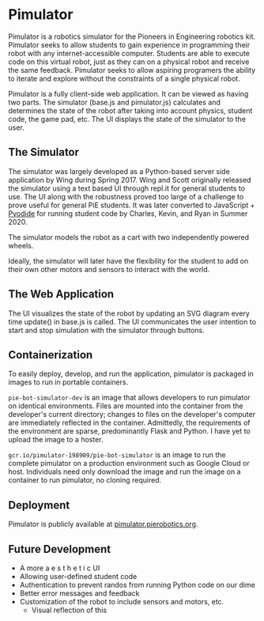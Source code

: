 # Pimulator

Pimulator is a robotics simulator for the Pioneers in Engineering robotics kit. Pimulator seeks to allow students to gain experience in programming their robot with any internet-accessible computer. Students are able to execute code on this virtual robot, just as they can on a physical robot and receive the same feedback. Pimulator seeks to allow aspiring programers the ability to iterate and explore without the constraints of a single physical robot.

Pimulator is a fully client-side web application. It can be viewed as having two parts. The simulator (base.js and pimulator.js) calculates and determines the state of the robot after taking into account physics, student code, the game pad, etc. The UI displays the state of the simulator to the user.

## The Simulator

The simulator was largely developed as a Python-based server side application by Wing during Spring 2017. Wing and Scott originally released the simulator using a text based UI through repl.it for general students to use. The UI along with the robustness proved too large of a challenge to prove useful for general PiE students. It was later converted to JavaScript + [Pyodide](https://github.com/iodide-project/pyodide) for running student code by Charles, Kevin, and Ryan in Summer 2020.

The simulator models the robot as a cart with two independently powered wheels.

Ideally, the simulator will later have the flexibility for the student to add on their own other motors and sensors to interact with the world.

## The Web Application

The UI visualizes the state of the robot by updating an SVG diagram every time update() in base.js is called. The UI communicates the user intention to start and stop simulation with the simulator through buttons. 

## Containerization

To easily deploy, develop, and run the application, pimulator is packaged in images to run in portable containers.

`pie-bot-simulator-dev` is an image that allows developers to run pimulator on identical environments. Files are mounted into the container from the developer's current directory; changes to files on the developer's computer are immediately reflected in the container. Admittedly, the requirements of the environment are sparse, predominantly Flask and Python. I have yet to upload the image to a hoster.

`gcr.io/pimulator-198909/pie-bot-simulator` is an image to run the complete pimulator on a production environment such as Google Cloud or host. Individuals need only download the image and run the image on a container to run pimulator, no cloning required.

## Deployment

Pimulator is publicly available at [pimulator.pierobotics.org](https://pimulator.pierobotics.org/).

## Future Development

* A more a e s t h e t i c UI
* Allowing user-defined student code
* Authentication to prevent randos from running Python code on our dime
* Better error messages and feedback
* Customization of the robot to include sensors and motors, etc.
    - Visual reflection of this

